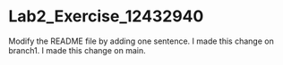 # Lab2_Exercise_12432940
Modify the README file by adding one sentence.
I made this change on branch1.
I made this change on main.